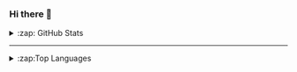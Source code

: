 ### Hi there 👋

<details width='100%'>
  <summary>:zap: GitHub Stats</summary>

 <img alt="IhorKytsak GitHub Stats" src="https://github-readme-stats.vercel.app/api?username=IhorKytsak&hide=stars&show_icons=true&hide_border=true" />

</details>

---

<details>
  <summary>:zap:Top Languages</summary>

 <img alt="IhorKytsak GitHub Languages" src="https://github-readme-stats.vercel.app/api/top-langs/?username=IhorKytsak&layout=compact" />

</details>

